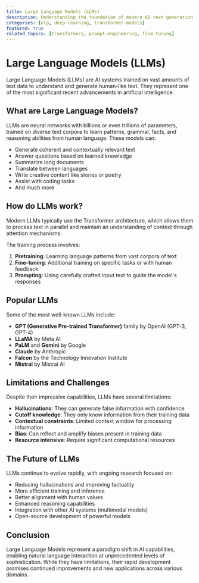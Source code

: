 ```yaml
---
title: Large Language Models (LLMs)
description: Understanding the foundation of modern AI text generation systems
categories: [nlp, deep-learning, transformer-models]
featured: true
related_topics: [transformers, prompt-engineering, fine-tuning]
---
```


# Large Language Models (LLMs)

Large Language Models (LLMs) are AI systems trained on vast amounts of text data to understand and generate human-like text. They represent one of the most significant recent advancements in artificial intelligence.

## What are Large Language Models?

LLMs are neural networks with billions or even trillions of parameters, trained on diverse text corpora to learn patterns, grammar, facts, and reasoning abilities from human language. These models can:

- Generate coherent and contextually relevant text
- Answer questions based on learned knowledge
- Summarize long documents
- Translate between languages
- Write creative content like stories or poetry
- Assist with coding tasks
- And much more

## How do LLMs work?

Modern LLMs typically use the Transformer architecture, which allows them to process text in parallel and maintain an understanding of context through attention mechanisms. 

The training process involves:

1. **Pretraining**: Learning language patterns from vast corpora of text
2. **Fine-tuning**: Additional training on specific tasks or with human feedback
3. **Prompting**: Using carefully crafted input text to guide the model's responses

## Popular LLMs

Some of the most well-known LLMs include:

- **GPT (Generative Pre-trained Transformer)** family by OpenAI (GPT-3, GPT-4)
- **LLaMA** by Meta AI
- **PaLM** and **Gemini** by Google
- **Claude** by Anthropic
- **Falcon** by the Technology Innovation Institute
- **Mistral** by Mistral AI

## Limitations and Challenges

Despite their impressive capabilities, LLMs have several limitations:

- **Hallucinations**: They can generate false information with confidence
- **Cutoff knowledge**: They only know information from their training data
- **Contextual constraints**: Limited context window for processing information
- **Bias**: Can reflect and amplify biases present in training data
- **Resource intensive**: Require significant computational resources

## The Future of LLMs

LLMs continue to evolve rapidly, with ongoing research focused on:

- Reducing hallucinations and improving factuality
- More efficient training and inference
- Better alignment with human values
- Enhanced reasoning capabilities
- Integration with other AI systems (multimodal models)
- Open-source development of powerful models

## Conclusion

Large Language Models represent a paradigm shift in AI capabilities, enabling natural language interaction at unprecedented levels of sophistication. While they have limitations, their rapid development promises continued improvements and new applications across various domains.
